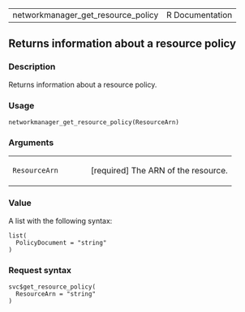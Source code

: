 <table style="width: 100%;">
<tbody>
<tr class="odd">
<td>networkmanager_get_resource_policy</td>
<td style="text-align: right;">R Documentation</td>
</tr>
</tbody>
</table>

## Returns information about a resource policy

### Description

Returns information about a resource policy.

### Usage

    networkmanager_get_resource_policy(ResourceArn)

### Arguments

<table>
<colgroup>
<col style="width: 35%" />
<col style="width: 65%" />
</colgroup>
<tbody>
<tr class="odd">
<td><code
id="networkmanager_get_resource_policy_:_ResourceArn">ResourceArn</code></td>
<td><p>[required] The ARN of the resource.</p></td>
</tr>
</tbody>
</table>

### Value

A list with the following syntax:

    list(
      PolicyDocument = "string"
    )

### Request syntax

    svc$get_resource_policy(
      ResourceArn = "string"
    )
